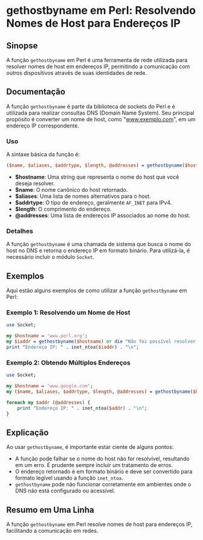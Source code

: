 <!--
Meta Description: # gethostbyname em Perl: Resolvendo Nomes de Host para Endereços IP ## Sinopse A função `gethostbyname` em Perl é uma ferramenta de rede utilizada par...
Meta Keywords: host, gethostbyname, perl, para, função
-->

# gethostbyname em Perl: Resolvendo Nomes de Host para Endereços IP

## Sinopse
A função `gethostbyname` em Perl é uma ferramenta de rede utilizada para resolver nomes de host em endereços IP, permitindo a comunicação com outros dispositivos através de suas identidades de rede.

## Documentação
A função `gethostbyname` é parte da biblioteca de sockets do Perl e é utilizada para realizar consultas DNS (Domain Name System). Seu principal propósito é converter um nome de host, como "www.exemplo.com", em um endereço IP correspondente.

### Uso
A sintaxe básica da função é:
```perl
($name, $aliases, $addrtype, $length, @addresses) = gethostbyname($hostname);
```

- **$hostname**: Uma string que representa o nome do host que você deseja resolver.
- **$name**: O nome canônico do host retornado.
- **$aliases**: Uma lista de nomes alternativos para o host.
- **$addrtype**: O tipo de endereço, geralmente `AF_INET` para IPv4.
- **$length**: O comprimento do endereço.
- **@addresses**: Uma lista de endereços IP associados ao nome do host.

### Detalhes
A função `gethostbyname` é uma chamada de sistema que busca o nome do host no DNS e retorna o endereço IP em formato binário. Para utilizá-la, é necessário incluir o módulo `Socket`.

## Exemplos
Aqui estão alguns exemplos de como utilizar a função `gethostbyname` em Perl:

### Exemplo 1: Resolvendo um Nome de Host
```perl
use Socket;

my $hostname = 'www.perl.org';
my $iaddr = gethostbyname($hostname) or die "Não foi possível resolver o host: $!";
print "Endereço IP: " . inet_ntoa($iaddr) . "\n";
```

### Exemplo 2: Obtendo Múltiplos Endereços
```perl
use Socket;

my $hostname = 'www.google.com';
my ($name, $aliases, $addrtype, $length, @addresses) = gethostbyname($hostname);

foreach my $addr (@addresses) {
    print "Endereço IP: " . inet_ntoa($addr) . "\n";
}
```

## Explicação
Ao usar `gethostbyname`, é importante estar ciente de alguns pontos:

- A função pode falhar se o nome do host não for resolvível, resultando em um erro. É prudente sempre incluir um tratamento de erros.
- O endereço retornado é em formato binário e deve ser convertido para formato legível usando a função `inet_ntoa`.
- `gethostbyname` pode não funcionar corretamente em ambientes onde o DNS não está configurado ou acessível.

## Resumo em Uma Linha
A função `gethostbyname` em Perl resolve nomes de host para endereços IP, facilitando a comunicação em redes.